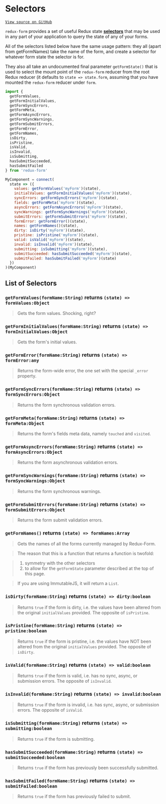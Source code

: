 # Selectors

[`View source on GitHub`](https://github.com/erikras/redux-form/tree/master/src/selectors)

`redux-form` provides a set of useful Redux state
[**selectors**](http://redux.js.org/docs/recipes/ComputingDerivedData.html) that may be used in
any part of your application to query the state of any of your forms.

All of the selectors listed below have the same usage pattern: they all (apart from
getFormNames) take the name of the form, and create a selector for whatever form state
the selector is for.

They also all take an undocumented final parameter `getFormState()` that is
used to select the mount point of the `redux-form` reducer from the root Redux reducer (it
defaults to `state => state.form`, assuming that you have mounted the `redux-form` reducer under
`form`.

```js
import {
  getFormValues,
  getFormInitialValues,
  getFormSyncErrors,
  getFormMeta,
  getFormAsyncErrors,
  getFormSyncWarnings,
  getFormSubmitErrors,
  getFormError,
  getFormNames,
  isDirty,
  isPristine,
  isValid,
  isInvalid,
  isSubmitting,
  hasSubmitSucceeded,
  hasSubmitFailed
} from 'redux-form'

MyComponent = connect(
  state => ({
    values: getFormValues('myForm')(state),
    initialValues: getFormInitialValues('myForm')(state),
    syncErrors: getFormSyncErrors('myForm')(state),
    fields: getFormMeta('myForm')(state),
    asyncErrors: getFormAsyncErrors('myForm')(state),
    syncWarnings: getFormSyncWarnings('myForm')(state),
    submitErrors: getFormSubmitErrors('myForm')(state),
    formError: getFormError()(state),
    names: getFormNames()(state),
    dirty: isDirty('myForm')(state),
    pristine: isPristine('myForm')(state),
    valid: isValid('myForm')(state),
    invalid: isInvalid('myForm')(state),
    submitting: isSubmitting('myForm')(state),
    submitSucceeded: hasSubmitSucceeded('myForm')(state),
    submitFailed: hasSubmitFailed('myForm')(state)
  })
)(MyComponent)
```

## List of Selectors

### `getFormValues(formName:String)` returns `(state) => formValues:Object`

> Gets the form values. Shocking, right?

### `getFormInitialValues(formName:String)` returns `(state) => formInitialValues:Object`

> Gets the form's initial values.

### `getFormError(formName:String)` returns `(state) => formError:any`

> Returns the form-wide error, the one set with the special `_error` property.

### `getFormSyncErrors(formName:String)` returns `(state) => formSyncErrors:Object`

> Returns the form synchronous validation errors.

### `getFormMeta(formName:String)` returns `(state) => formMeta:Object`

> Returns the form's fields meta data, namely `touched` and `visited`.

### `getFormAsyncErrors(formName:String)` returns `(state) => formAsyncErrors:Object`

> Returns the form asynchronous validation errors.

### `getFormSyncWarnings(formName:String)` returns `(state) => formSyncWarnings:Object`

> Returns the form synchronous warnings.

### `getFormSubmitErrors(formName:String)` returns `(state) => formSubmitErrors:Object`

> Returns the form submit validation errors.

### `getFormNames()` returns `(state) => formNames:Array`

> Gets the names of all the forms currently managed by Redux-Form.

> The reason that this is a function that returns a function is twofold:

> 1. symmetry with the other selectors
> 2. to allow for the `getFormState` parameter described at the top of this page.

> If you are using ImmutableJS, it will return a `List`.

### `isDirty(formName:String)` returns `(state) => dirty:boolean`

> Returns `true` if the form is dirty, i.e. the values have been altered from the original
`initialValues` provided. The opposite of `isPristine`.

### `isPristine(formName:String)` returns `(state) => pristine:boolean`

> Returns `true` if the form is pristine, i.e. the values have NOT been altered from the original
`initialValues` provided. The opposite of `isDirty`.

### `isValid(formName:String)` returns `(state) => valid:boolean`

> Returns `true` if the form is valid, i.e. has no sync, async, or submission errors. The opposite
of `isInvalid`.

### `isInvalid(formName:String)` returns `(state) => invalid:boolean`

> Returns `true` if the form is invalid, i.e. has sync, async, or submission errors. The opposite
of `isValid`.

### `isSubmitting(formName:String)` returns `(state) => submitting:boolean`

> Returns `true` if the form is submitting.

### `hasSubmitSucceeded(formName:String)` returns `(state) => submitSucceeded:boolean`

> Returns `true` if the form has previously been successfully submitted.

### `hasSubmitFailed(formName:String)` returns `(state) => submitFailed:boolean`

> Returns `true` if the form has previously failed to submit.
